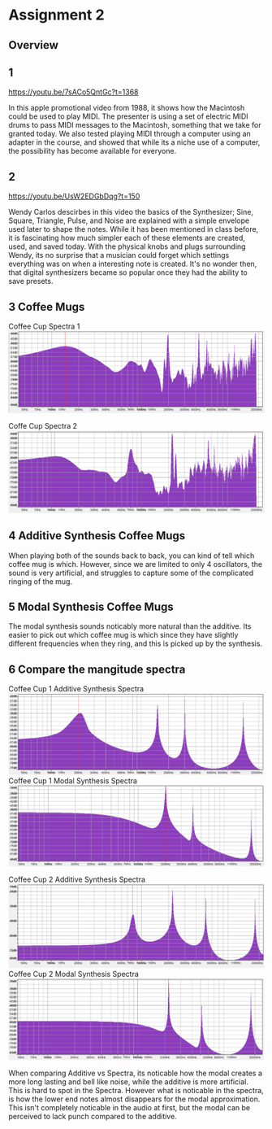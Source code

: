 # Assignment 2

## Overview

## **1**
https://youtu.be/7sACo5QntGc?t=1368

In this apple promotional video from 1988, it shows how the Macintosh could be used to play MIDI. The presenter is using a set of electric MIDI drums to pass MIDI messages to the Macintosh, something that we take for granted today. We also tested playing MIDI through a computer using an adapter in the course, and showed that while its a niche use of a computer, the possibility has become available for everyone.

## **2**

https://youtu.be/UsW2EDGbDqg?t=150

Wendy Carlos descirbes in this video the basics of the Synthesizer; Sine, Square, Triangle, Pulse, and Noise are explained with a simple envelope used later to shape the notes. While it has been mentioned in class before, it is fascinating how much simpler each of these elements are created, used, and saved today. With the physical knobs and plugs surrounding Wendy, its no surprise that a musician could forget which settings everything was on when a interesting note is created. It's no wonder then, that digital synthesizers became so popular once they had the ability to save presets.

## **3 Coffee Mugs**
Coffee Cup Spectra 1
![Coffee Cup Spectra 1](https://raw.githubusercontent.com/Syyreign/SynthCourse/main/Assignment3/Cup1Spectra.png)

Coffe Cup Spectra 2
![Coffee Cup Spectra 2](https://raw.githubusercontent.com/Syyreign/SynthCourse/main/Assignment3/Cup2Spectra.png)

## **4 Additive Synthesis Coffee Mugs**
When playing both of the sounds back to back, you can kind of tell which coffee mug is which. However, since we are limited to only 4 oscillators, the sound is very artificial, and struggles to capture some of the complicated ringing of the mug.

## **5 Modal Synthesis Coffee Mugs**
The modal synthesis sounds noticably more natural than the additive. Its easier to pick out which coffee mug is which since they have slightly different frequencies when they ring, and this is picked up by the synthesis.

## **6 Compare the mangitude spectra**
Coffee Cup 1 Additive Synthesis Spectra
![Coffee Cup Spectra](https://raw.githubusercontent.com/Syyreign/SynthCourse/main/Assignment3/AdditiveCup1Spectra.png)
Coffee Cup 1 Modal Synthesis Spectra
![Coffee Cup Spectra](https://raw.githubusercontent.com/Syyreign/SynthCourse/main/Assignment3/ModalCup1Spectra.png)

Coffee Cup 2 Additive Synthesis Spectra
![Coffee Cup Spectra](https://raw.githubusercontent.com/Syyreign/SynthCourse/main/Assignment3/AdditiveCup2Spectra.png)
Coffee Cup 2 Modal Synthesis Spectra
![Coffee Cup Spectra](https://raw.githubusercontent.com/Syyreign/SynthCourse/main/Assignment3/ModalCup2Spectra.png)

When comparing Additive vs Spectra, its noticable how the modal creates a more long lasting and bell like noise, while the additive is more artificial. This is hard to spot in the Spectra. However what is noticable in the spectra, is how the lower end notes almost disappears for the modal approximation. This isn't completely noticable in the audio at first, but the modal can be perceived to lack punch compared to the additive.


